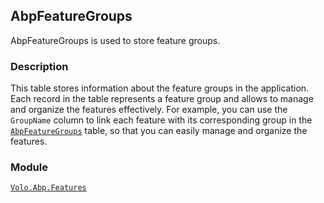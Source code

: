 ## AbpFeatureGroups

AbpFeatureGroups is used to store feature groups.
### Description

This table stores information about the feature groups in the application. Each record in the table represents a feature group and allows to manage and organize the features effectively. For example, you can use the `GroupName` column to link each feature with its corresponding group in the [`AbpFeatureGroups`](AbpFeatureGroups.md) table, so that you can easily manage and organize the features.

### Module

[`Volo.Abp.Features`](../../Feature-Management.md)